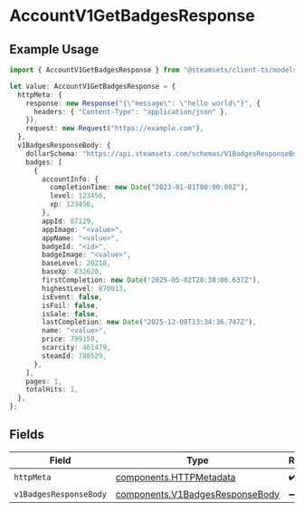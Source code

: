 # AccountV1GetBadgesResponse

## Example Usage

```typescript
import { AccountV1GetBadgesResponse } from "@steamsets/client-ts/models/operations";

let value: AccountV1GetBadgesResponse = {
  httpMeta: {
    response: new Response("{\"message\": \"hello world\"}", {
      headers: { "Content-Type": "application/json" },
    }),
    request: new Request("https://example.com"),
  },
  v1BadgesResponseBody: {
    dollarSchema: "https://api.steamsets.com/schemas/V1BadgesResponseBody.json",
    badges: [
      {
        accountInfo: {
          completionTime: new Date("2023-01-01T00:00:00Z"),
          level: 123456,
          xp: 123456,
        },
        appId: 87129,
        appImage: "<value>",
        appName: "<value>",
        badgeId: "<id>",
        badgeImage: "<value>",
        baseLevel: 20218,
        baseXp: 832620,
        firstCompletion: new Date("2025-05-02T20:38:06.637Z"),
        highestLevel: 870013,
        isEvent: false,
        isFoil: false,
        isSale: false,
        lastCompletion: new Date("2025-12-08T13:34:36.747Z"),
        name: "<value>",
        price: 799159,
        scarcity: 461479,
        steamId: 780529,
      },
    ],
    pages: 1,
    totalHits: 1,
  },
};
```

## Fields

| Field                                                                              | Type                                                                               | Required                                                                           | Description                                                                        |
| ---------------------------------------------------------------------------------- | ---------------------------------------------------------------------------------- | ---------------------------------------------------------------------------------- | ---------------------------------------------------------------------------------- |
| `httpMeta`                                                                         | [components.HTTPMetadata](../../models/components/httpmetadata.md)                 | :heavy_check_mark:                                                                 | N/A                                                                                |
| `v1BadgesResponseBody`                                                             | [components.V1BadgesResponseBody](../../models/components/v1badgesresponsebody.md) | :heavy_minus_sign:                                                                 | OK                                                                                 |
